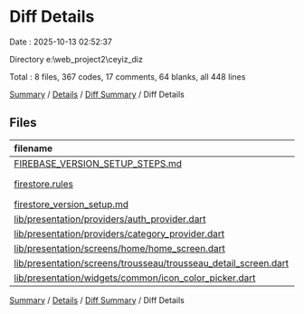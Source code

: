 # Diff Details

Date : 2025-10-13 02:52:37

Directory e:\\web_project2\\ceyiz_diz

Total : 8 files,  367 codes, 17 comments, 64 blanks, all 448 lines

[Summary](results.md) / [Details](details.md) / [Diff Summary](diff.md) / Diff Details

## Files
| filename | language | code | comment | blank | total |
| :--- | :--- | ---: | ---: | ---: | ---: |
| [FIREBASE\_VERSION\_SETUP\_STEPS.md](/FIREBASE_VERSION_SETUP_STEPS.md) | Markdown | 117 | 0 | 45 | 162 |
| [firestore.rules](/firestore.rules) | Firebase Rules | 8 | 2 | 2 | 12 |
| [firestore\_version\_setup.md](/firestore_version_setup.md) | Markdown | 32 | 0 | 8 | 40 |
| [lib/presentation/providers/auth\_provider.dart](/lib/presentation/providers/auth_provider.dart) | Dart | 10 | 0 | 0 | 10 |
| [lib/presentation/providers/category\_provider.dart](/lib/presentation/providers/category_provider.dart) | Dart | 66 | 14 | 8 | 88 |
| [lib/presentation/screens/home/home\_screen.dart](/lib/presentation/screens/home/home_screen.dart) | Dart | 124 | 1 | 1 | 126 |
| [lib/presentation/screens/trousseau/trousseau\_detail\_screen.dart](/lib/presentation/screens/trousseau/trousseau_detail_screen.dart) | Dart | 6 | 0 | 0 | 6 |
| [lib/presentation/widgets/common/icon\_color\_picker.dart](/lib/presentation/widgets/common/icon_color_picker.dart) | Dart | 4 | 0 | 0 | 4 |

[Summary](results.md) / [Details](details.md) / [Diff Summary](diff.md) / Diff Details